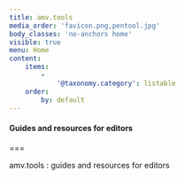 ```yaml
---
title: amv.tools
media_order: 'favicon.png,pentool.jpg'
body_classes: 'no-anchors home'
visible: true
menu: Home
content:
    items:
        -
            '@taxonomy.category': listable
    order:
        by: default
---
```


#### Guides and resources for editors

===

<div id="title-container">
<span id="title"><span id="spaced">amv.tools :</span> guides and resources for editors</span>
</div>


